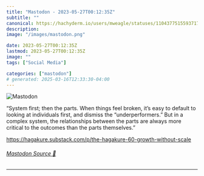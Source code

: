 ```yaml
---
title: "Mastodon - 2023-05-27T00:12:35Z"
subtitle: ""
canonical: https://hachyderm.io/users/mweagle/statuses/110437751559371732
description:
image: "/images/mastodon.png"

date: 2023-05-27T00:12:35Z
lastmod: 2023-05-27T00:12:35Z
image: ""
tags: ["Social Media"]

categories: ["mastodon"]
# generated: 2025-03-16T12:33:30-04:00
---
```

![Mastodon](/images/mastodon.png)

<p>“System first; then the parts. When things feel broken, it’s easy to default to looking at individuals first, and dismiss the “underperformers.” But in a complex system, the relationships between the parts are always more critical to the outcomes than the parts themselves.”</p><p><a href="https://hagakure.substack.com/p/the-hagakure-60-growth-without-scale" target="_blank" rel="nofollow noopener noreferrer" translate="no"><span class="invisible">https://</span><span class="ellipsis">hagakure.substack.com/p/the-ha</span><span class="invisible">gakure-60-growth-without-scale</span></a></p>


###### [Mastodon Source 🐘](https://hachyderm.io/@mweagle/110437751559371732)

___

